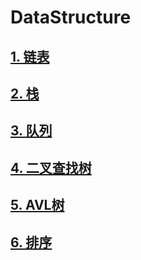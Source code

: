 # DataStructure

## [1. 链表](https://github.com/tygxy/DataStructure/blob/master/LinkedList.md)
## [2. 栈](https://github.com/tygxy/DataStructure/blob/master/Stack.md)
## [3. 队列](https://github.com/tygxy/DataStructure/blob/master/Queue.md)
## [4. 二叉查找树](https://github.com/tygxy/DataStructure/blob/master/BinarySearchTree.md)
## [5. AVL树](https://github.com/tygxy/DataStructure/blob/master/AVLTree.md)
## [6. 排序](https://github.com/tygxy/DataStructure/blob/master/Sort.md)

